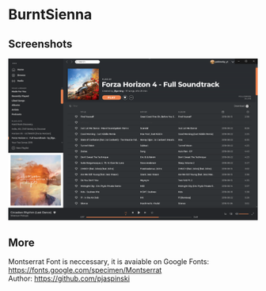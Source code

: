 # BurntSienna

## Screenshots
![BurntSienna](./screenshot.png)

## More
Montserrat Font is neccessary, it is avaiable on Google Fonts:
https://fonts.google.com/specimen/Montserrat<br>
Author: https://github.com/pjaspinski
